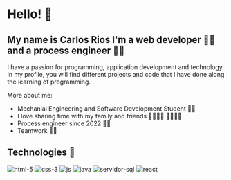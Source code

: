 # Hello! 👋
## My name is Carlos Rios I'm a web developer 👨‍💻 and a process engineer 👨‍🔬

I have a passion for programming, application development and technology. In my profile, you will find different projects and code that I have done along the learning of programming.

More about me:

* Mechanial Engineering and Software Development Student 👨‍🎓
* I love sharing time with my family and friends 👨‍👩‍👧‍👦 👨‍👩‍👧‍👦
* Process engineer since 2022 🧑‍🔬
* Teamwork 🧑‍🤝‍

## Technologies 💎

![html-5](https://user-images.githubusercontent.com/87234948/211095877-d20806e1-c8b6-4c35-88a9-4d36e55a0971.png) ![css-3](https://user-images.githubusercontent.com/87234948/211096263-55613634-7f07-4301-b948-ccb04b27d354.png) ![js](https://user-images.githubusercontent.com/87234948/211096274-075aafed-dc24-40e2-b5ba-9dce2be544d4.png) ![java](https://user-images.githubusercontent.com/87234948/211096285-8bccd093-f53d-4fd3-9676-409ab3301baa.png) ![servidor-sql](https://user-images.githubusercontent.com/87234948/211096302-261e5846-e0a3-4383-b674-d85827b83bc9.png) ![react](https://user-images.githubusercontent.com/87234948/211096314-62bfe43c-22ca-4850-a325-9d26f7773ec3.png)



<!--
**Cearjeyou/Cearjeyou** is a ✨ _special_ ✨ repository because its `README.md` (this file) appears on your GitHub profile.

Here are some ideas to get you started:

- 🔭 I’m currently working on ...
- 🌱 I’m currently learning ...
- 👯 I’m looking to collaborate on ...
- 🤔 I’m looking for help with ...
- 💬 Ask me about ...
- 📫 How to reach me: ...
- 😄 Pronouns: ...
- ⚡ Fun fact: ...
-->
